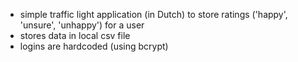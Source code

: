 * simple traffic light application (in Dutch) to store ratings ('happy', 'unsure', 'unhappy') for a user 
* stores data in local csv file
* logins are hardcoded (using bcrypt)
 
